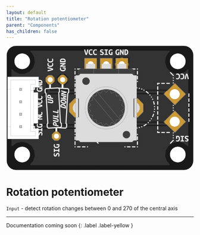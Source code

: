 ```yaml
---
layout: default
title: "Rotation potentiometer"
parent: "Components"
has_children: false
---
```


![Image](assets/custom-rotation-pot.png)

# Rotation potentiometer
`Input` - detect rotation changes between 0 and 270 of the central axis

---

Documentation coming soon
{: .label .label-yellow }

